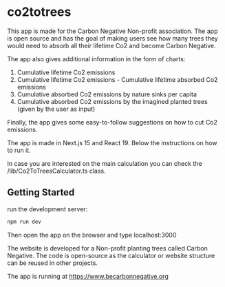 # co2totrees

This app is made for the Carbon Negative Non-profit association. The app is open source and has the goal
of making users see how many trees they would need to absorb all their lifetime Co2 and become Carbon Negative.

The app also gives additional information in the form of charts:

1. Cumulative lifetime Co2 emissions
2. Cumulative lifetime Co2 emissions - Cumulative lifetime absorbed Co2 emissions
3. Cumulative absorbed Co2 emissions by nature sinks per capita
4. Cumulative absorbed Co2 emissions by the imagined planted trees (given by the user as input)

Finally, the app gives some easy-to-follow suggestions on how to cut Co2 emissions.

The app is made in Next.js 15 and React 19.
Below the instructions on how to run it.

In case you are interested on the main calculation you can check the /lib/Co2ToTreesCalculator.ts class.

## Getting Started

run the development server:

```bash
npm run dev
```

Then open the app on the browser and type localhost:3000

The website is developed for a Non-profit planting trees called Carbon Negative.
The code is open-source as the calculator or website structure can be reused in other projects.

The app is running at https://www.becarbonnegative.org
